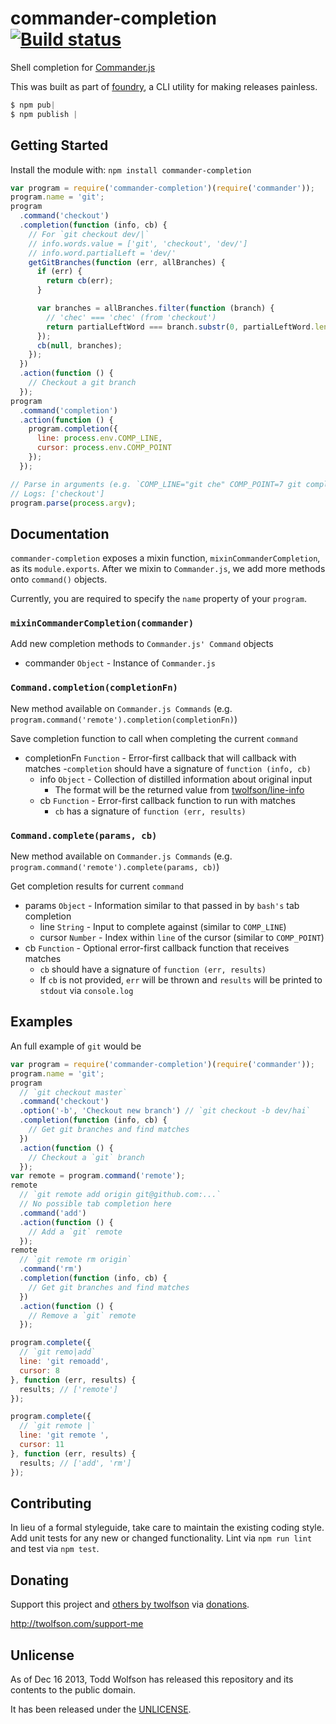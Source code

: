 # commander-completion [![Build status](https://travis-ci.org/twolfson/commander-completion.svg?branch=master)](https://travis-ci.org/twolfson/commander-completion)

Shell completion for [Commander.js][]

This was built as part of [foundry][], a CLI utility for making releases painless.

[Commander.js]: https://github.com/tj/commander.js
[foundry]: https://github.com/twolfson/foundry

```js
$ npm pub|
$ npm publish |
```

## Getting Started
Install the module with: `npm install commander-completion`

```js
var program = require('commander-completion')(require('commander'));
program.name = 'git';
program
  .command('checkout')
  .completion(function (info, cb) {
    // For `git checkout dev/|`
    // info.words.value = ['git', 'checkout', 'dev/']
    // info.word.partialLeft = 'dev/'
    getGitBranches(function (err, allBranches) {
      if (err) {
        return cb(err);
      }

      var branches = allBranches.filter(function (branch) {
        // 'chec' === 'chec' (from 'checkout')
        return partialLeftWord === branch.substr(0, partialLeftWord.length);
      });
      cb(null, branches);
    });
  })
  .action(function () {
    // Checkout a git branch
  });
program
  .command('completion')
  .action(function () {
    program.completion({
      line: process.env.COMP_LINE,
      cursor: process.env.COMP_POINT
    });
  });

// Parse in arguments (e.g. `COMP_LINE="git che" COMP_POINT=7 git completion`)
// Logs: ['checkout']
program.parse(process.argv);
```

## Documentation
`commander-completion` exposes a mixin function, `mixinCommanderCompletion`, as its `module.exports`. After we mixin to `Commander.js`, we add more methods onto `command()` objects.

Currently, you are required to specify the `name` property of your `program`.

### `mixinCommanderCompletion(commander)`
Add new completion methods to `Commander.js' Command` objects

- commander `Object` - Instance of `Commander.js`

### `Command.completion(completionFn)`
New method available on `Commander.js Commands` (e.g. `program.command('remote').completion(completionFn)`)

Save completion function to call when completing the current `command`

- completionFn `Function` - Error-first callback that will callback with matches
    -`completion` should have a signature of `function (info, cb)`
    - info `Object` - Collection of distilled information about original input
        - The format will be the returned value from [twolfson/line-info][]
    - cb `Function` - Error-first callback function to run with matches
        - `cb` has a signature of `function (err, results)`

[twolfson/line-info]: https://github.com/twolfson/line-info#lineinfoparams

### `Command.complete(params, cb)`
New method available on `Commander.js Commands` (e.g. `program.command('remote').complete(params, cb)`)

Get completion results for current `command`

- params `Object` - Information similar to that passed in by `bash's` tab completion
    - line `String` - Input to complete against (similar to `COMP_LINE`)
    - cursor `Number` - Index within `line` of the cursor (similar to `COMP_POINT`)
- cb `Function` - Optional error-first callback function that receives matches
    - `cb` should have a signature of `function (err, results)`
    - If `cb` is not provided, `err` will be thrown and `results` will be printed to `stdout` via `console.log`

## Examples
An full example of `git` would be

```js
var program = require('commander-completion')(require('commander'));
program.name = 'git';
program
  // `git checkout master`
  .command('checkout')
  .option('-b', 'Checkout new branch') // `git checkout -b dev/hai`
  .completion(function (info, cb) {
    // Get git branches and find matches
  })
  .action(function () {
    // Checkout a `git` branch
  });
var remote = program.command('remote');
remote
  // `git remote add origin git@github.com:...`
  // No possible tab completion here
  .command('add')
  .action(function () {
    // Add a `git` remote
  });
remote
  // `git remote rm origin`
  .command('rm')
  .completion(function (info, cb) {
    // Get git branches and find matches
  })
  .action(function () {
    // Remove a `git` remote
  });

program.complete({
  // `git remo|add`
  line: 'git remoadd',
  cursor: 8
}, function (err, results) {
  results; // ['remote']
});

program.complete({
  // `git remote |`
  line: 'git remote ',
  cursor: 11
}, function (err, results) {
  results; // ['add', 'rm']
});
```

## Contributing
In lieu of a formal styleguide, take care to maintain the existing coding style. Add unit tests for any new or changed functionality. Lint via `npm run lint` and test via `npm test`.

## Donating
Support this project and [others by twolfson][twolfson-projects] via [donations][twolfson-support-me].

<http://twolfson.com/support-me>

[twolfson-projects]: http://twolfson.com/projects
[twolfson-support-me]: http://twolfson.com/support-me

## Unlicense
As of Dec 16 2013, Todd Wolfson has released this repository and its contents to the public domain.

It has been released under the [UNLICENSE][].

[UNLICENSE]: UNLICENSE
